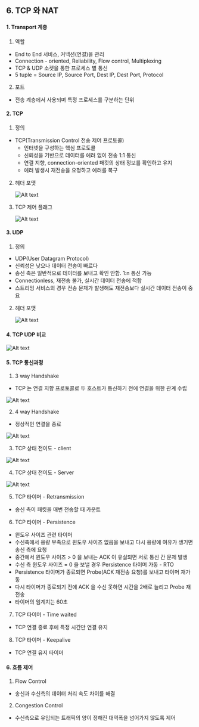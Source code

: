 ## 6. TCP 와 NAT
#### 1. Transport 계층
1. 역할
* End to End 서비스, 커넥션(연결)을 관리
* Connection - oriented, Reliability, Flow control, Multiplexing
* TCP & UDP 소켓을 통한 프로세스 별 통신
* 5 tuple = Source IP, Source Port, Dest IP, Dest Port, Protocol

2. 포트
* 전송 계층에서 사용되며 특정 프로세스를 구분하는 단위

#### 2. TCP
1. 정의
* TCP(Transmission Control 전송 제어 프로토콜)
    * 인터넷을 구성하는 핵심 프로토콜
    * 신뢰성을 기반으로 데이터를 에러 없이 전송 1:1 통신
    * 연결 지향, connection-oriented 패킷의 상태 정보를 확인하고 유지
    * 에러 발생시 재전송을 요청하고 에러를 복구
    
2. 헤더 포맷
   
   ![Alt text](./images/06_network_01.png "IP")
   
3. TCP 제어 플래그

    ![Alt text](./images/06_network_02.png "IP")

#### 3. UDP
1. 정의
* UDP(User Datagram Protocol)
* 신뢰성은 낮으나 데이터 전송이 빠르다
* 송신 측은 일반적으로 데이터를 보내고 확인 안함. 1:n 통신 가능
* Connectionless, 재전송 불가, 실시간 데이터 전송에 적합
* 스트리밍 서비스의 경우 전송 문제가 발생해도 재전송보다 실시간 데이터 전송이 중요

2. 헤더 포맷
   
   ![Alt text](./images/06_network_03.png "IP")

#### 4. TCP UDP 비교

![Alt text](./images/06_network_04.png "IP")

#### 5. TCP 통신과정
1. 3 way Handshake
* TCP 는 연결 지향 프로토콜로 두 호스트가 통신하기 전에 연결을 위한 관계 수립

![Alt text](./images/06_network_05.png "IP")

2. 4 way Handshake
* 정상적인 연결을 종료

![Alt text](./images/06_network_06.png "IP")

3. TCP 상태 전이도 - client

![Alt text](./images/06_network_07.png "IP")

4. TCP 상태 전이도 - Server

![Alt text](./images/06_network_08.png "IP")

5. TCP 타이머 - Retransmission
* 송신 측이 패킷을 매번 전송할 때 카운트

6. TCP 타이머 - Persistence
* 윈도우 사이즈 관련 타이머
* 수신측에서 용량 부족으로 윈도우 사이즈 없음을 보내고 다시 용량에 여유가 생기면 송신 측에 요청
* 중간에서 윈도우 사이즈 > 0 을 보내는 ACK 이 유실되면 서로 통신 간 문제 발생
* 수신 측 윈도우 사이즈 = 0 을 보낼 경우 Persistence 타이머 가동 - RTO
* Persistence 타이머가 종료되면 Probe(ACK 재전송 요청)를 보내고 타이머 재가동
* 다시 타이머가 종료되기 전에 ACK 을 수신 못하면 시간을 2배로 늘리고 Probe 재전송
* 타이머의 임계치는 60초

7. TCP 타이머 - Time waited
* TCP 연결 종료 후에 특정 시간만 연결 유지

8. TCP 타이머 - Keepalive
* TCP 연결 유지 타이머

#### 6. 흐름 제어
1. Flow Control
* 송신과 수신측의 데이터 처리 속도 차이를 해결

2. Congestion Control
* 수신측으로 유입되는 트래픽의 양이 정해진 대역폭을 넘어가지 않도록 제어

